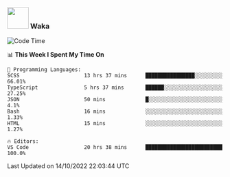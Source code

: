 ### <img src="https://media.giphy.com/media/VgCDAzcKvsR6OM0uWg/giphy.gif" width="50"> Waka

  <!--START_SECTION:waka-->
![Code Time](http://img.shields.io/badge/Code%20Time-939%20hrs%2032%20mins-blue)

📊 **This Week I Spent My Time On** 

```text
💬 Programming Languages: 
SCSS                     13 hrs 37 mins      ████████████████░░░░░░░░░   66.01% 
TypeScript               5 hrs 37 mins       ██████░░░░░░░░░░░░░░░░░░░   27.25% 
JSON                     50 mins             █░░░░░░░░░░░░░░░░░░░░░░░░   4.1% 
Bash                     16 mins             ░░░░░░░░░░░░░░░░░░░░░░░░░   1.33% 
HTML                     15 mins             ░░░░░░░░░░░░░░░░░░░░░░░░░   1.27%

🔥 Editors: 
VS Code                  20 hrs 38 mins      █████████████████████████   100.0%

```


 Last Updated on 14/10/2022 22:03:44 UTC
<!--END_SECTION:waka-->
